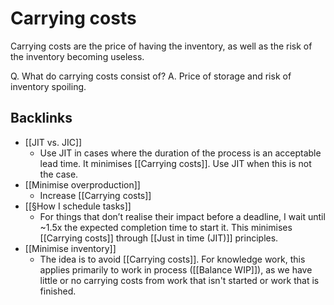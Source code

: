 # Carrying costs
Carrying costs are the price of having the inventory, as well as the risk of the inventory becoming useless.

Q. What do carrying costs consist of?
A. Price of storage and risk of inventory spoiling.

## Backlinks
* [[JIT vs. JIC]]
	* Use JIT in cases where the duration of the process is an acceptable lead time. It minimises [[Carrying costs]]. Use JIT when this is not the case.
* [[Minimise overproduction]]
	* Increase [[Carrying costs]]
* [[§How I schedule tasks]]
	* For things that don’t realise their impact before a deadline, I wait until ~1.5x the expected completion time to start it. This minimises [[Carrying costs]] through [[Just in time (JIT)]] principles.
* [[Minimise inventory]]
	* The idea is to avoid [[Carrying costs]]. For knowledge work, this applies primarily to work in process ([[Balance WIP]]), as we have little or no carrying costs from work that isn't started or work that is finished.

<!-- {BearID:4C29468D-C1B9-405B-A620-61CE665F6B07-48107-0000751C7D5FF787} -->
